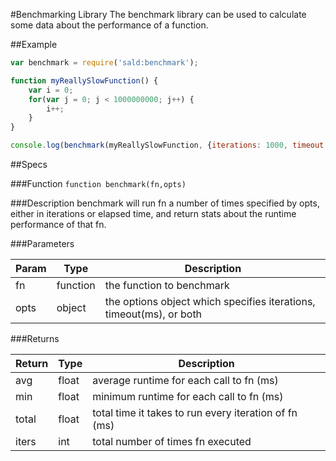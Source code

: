 #Benchmarking Library
The benchmark library can be used to calculate some data about the performance of a function.

##Example
```javascript
var benchmark = require('sald:benchmark');

function myReallySlowFunction() {
	var i = 0;
	for(var j = 0; j < 1000000000; j++) {
		i++;
	}
}

console.log(benchmark(myReallySlowFunction, {iterations: 1000, timeout: 10}));
```

##Specs

###Function
`function benchmark(fn,opts)`

###Description
benchmark will run fn a number of times specified by opts, either in iterations or elapsed time,
and return stats about the runtime performance of that fn.

###Parameters

| Param | Type     | Description                                                         |
|-------|----------|---------------------------------------------------------------------|
| fn    | function | the function to benchmark                                           |
| opts  | object   | the options object which specifies iterations, timeout(ms), or both |

###Returns

| Return | Type  | Description                                           |
|--------|-------|-------------------------------------------------------|
| avg    | float | average runtime for each call to fn (ms)              |
| min    | float | minimum runtime for each call to fn (ms)              |
| total  | float | total time it takes to run every iteration of fn (ms) |
| iters  | int   | total number of times fn executed                     |